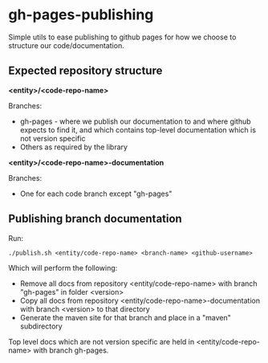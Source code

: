 gh-pages-publishing
===================

Simple utils to ease publishing to github pages for how we choose to structure our code/documentation.

Expected repository structure
-----------------------------

**&lt;entity>/&lt;code-repo-name>**

Branches:
* gh-pages - where we publish our documentation to and where github expects to find it, and which contains top-level documentation which is not version specific
* Others as required by the library

**&lt;entity>/&lt;code-repo-name>-documentation**

Branches:
* One for each code branch except "gh-pages"

Publishing branch documentation
-------------------------------

Run:

    ./publish.sh <entity/code-repo-name> <branch-name> <github-username>

Which will perform the following:

* Remove all docs from repository &lt;entity/code-repo-name> with branch "gh-pages" in folder &lt;version>
* Copy all docs from repository &lt;entity/code-repo-name>-documentation with branch &lt;version> to that directory
* Generate the maven site for that branch and place in a "maven" subdirectory

Top level docs which are not version specific are held in &lt;entity/code-repo-name> with branch gh-pages.
